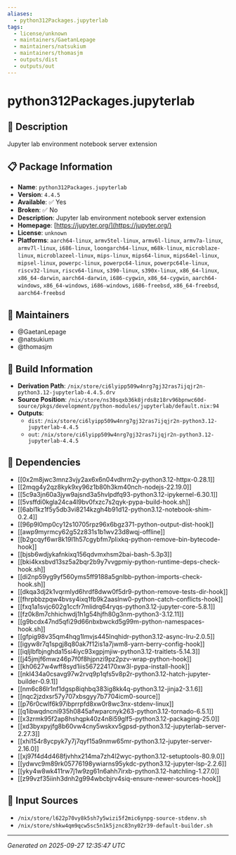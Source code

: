 ```yaml
---
aliases:
  - python312Packages.jupyterlab
tags:
  - license/unknown
  - maintainers/GaetanLepage
  - maintainers/natsukium
  - maintainers/thomasjm
  - outputs/dist
  - outputs/out
---
```


# python312Packages.jupyterlab

## 📝 Description

Jupyter lab environment notebook server extension

## 📋 Package Information

- **Name**: `python312Packages.jupyterlab`
- **Version**: `4.4.5`
- **Available**: ✅ Yes
- **Broken**: ✅ No
- **Description**: Jupyter lab environment notebook server extension
- **Homepage**: [https://jupyter.org/](https://jupyter.org/)
- **License**: `unknown`
- **Platforms**: `aarch64-linux`, `armv5tel-linux`, `armv6l-linux`, `armv7a-linux`, `armv7l-linux`, `i686-linux`, `loongarch64-linux`, `m68k-linux`, `microblaze-linux`, `microblazeel-linux`, `mips-linux`, `mips64-linux`, `mips64el-linux`, `mipsel-linux`, `powerpc-linux`, `powerpc64-linux`, `powerpc64le-linux`, `riscv32-linux`, `riscv64-linux`, `s390-linux`, `s390x-linux`, `x86_64-linux`, `x86_64-darwin`, `aarch64-darwin`, `i686-cygwin`, `x86_64-cygwin`, `aarch64-windows`, `x86_64-windows`, `i686-windows`, `i686-freebsd`, `x86_64-freebsd`, `aarch64-freebsd`
## 👥 Maintainers

- @GaetanLepage
- @natsukium
- @thomasjm


## 🔧 Build Information

- **Derivation Path**: `/nix/store/ci6lyipp509w4nrg7gj32ras7ijqjr2n-python3.12-jupyterlab-4.4.5.drv`
- **Source Position**: `/nix/store/ns30sqxb36k8jrds8z18rv96bpnwc60d-source/pkgs/development/python-modules/jupyterlab/default.nix:94`
- **Outputs**:
  - `dist`:  `/nix/store/ci6lyipp509w4nrg7gj32ras7ijqjr2n-python3.12-jupyterlab-4.4.5`
  - `out`:  `/nix/store/ci6lyipp509w4nrg7gj32ras7ijqjr2n-python3.12-jupyterlab-4.4.5`

## 🔗 Dependencies

- [[0x2m8jwc3mnz3vjy2ax6x6n04vdhrm2y-python3.12-httpx-0.28.1]]
- [[2mqg4y2qz8kyk9xy96z1b80h3km40nch-nodejs-22.19.0]]
- [[5c9a3jn60a3jyw9ajsnd3a5hvlpdfq93-python3.12-ipykernel-6.30.1]]
- [[5vsffdi0kgla24ca4l9bv0fxzc7s2qyk-pypa-build-hook.sh]]
- [[6abl1kz1f5y5db3vi8214kzgh4b91d12-python3.12-notebook-shim-0.2.4]]
- [[96p9l0mp0cy12s10705rpz96x6bgz371-python-output-dist-hook]]
- [[awp9myrmcy62g52z831s1b1wv23d8wqj-offline]]
- [[b2gcqyf6wr8k19l1h57cgybfm7plixkq-python-remove-bin-bytecode-hook]]
- [[bjsb6wdjykafnkixq156qdvmxhsm2bai-bash-5.3p3]]
- [[bki4kxsbvd13sz5a2bqr2b9y7vvgpmiy-python-runtime-deps-check-hook.sh]]
- [[di2np59yg9yf560yms5ff9188a5gnlbb-python-imports-check-hook.sh]]
- [[dkqa3dj2k1vqrmlyd6hrdf8dww0f5dr9-python-remove-tests-dir-hook]]
- [[fhrpbbzpqw4bvsy4ixq1fb9k2aaslnw0-python-catch-conflicts-hook]]
- [[fxq1a1svjc602g1ccfr7mlidrq64ryqs-python3.12-jupyter-core-5.8.1]]
- [[fz0k8m7chhichwdj1h1g54hjfh80g3nm-python3-3.12.11]]
- [[g9bcdx47nd5qfi29d66nbxbwckd5g99m-python-namespaces-hook.sh]]
- [[gfpig98v35qm4hqg1lmvjs445lnqhidr-python3.12-async-lru-2.0.5]]
- [[igyw8r7q1spgj8q80ak7f12is1a7jwm8-yarn-berry-config-hook]]
- [[iqljlbfbjnghda15si4iyc93xgpjmjiw-python3.12-traitlets-5.14.3]]
- [[j45jmjf6mwz46p7f0f8hjpnzi9pz2pzv-wrap-python-hook]]
- [[kh0627w4wff8syd1iis567224170xw3l-pypa-install-hook]]
- [[nkl434a0csavg97w2rvq9p1qfs5v8p2r-python3.12-hatch-jupyter-builder-0.9.1]]
- [[nm6c86lr1nf1dgsp8iqhbq383ig8kk4q-python3.12-jinja2-3.1.6]]
- [[nqc2jzdxsr57y707xbsgyy7b7704icm0-source]]
- [[p76r0cwlf6k97ibprrpfd8xw0r8wc3nx-stdenv-linux]]
- [[q1ibwqdncni935h0845afwparcnyk263-python3.12-tornado-6.5.1]]
- [[x3zrmk95f2ap8hshqpk40z4n8i59glf5-python3.12-packaging-25.0]]
- [[xd3byxpyjfg8b60vw4cny5wskxv5gpsd-python3.12-jupyterlab-server-2.27.3]]
- [[xhi154r8ycpyk7y7j7qyf15a9nmw65mr-python3.12-jupyter-server-2.16.0]]
- [[xj97f4d4d468fjvhhx214ma7zh4l2wyc-python3.12-setuptools-80.9.0]]
- [[ydwvc9m89rk05776198ywiarns95ykdc-python3.12-jupyter-lsp-2.2.6]]
- [[yky4w8wk411rw7j1w9zg61n6ahh7irxb-python3.12-hatchling-1.27.0]]
- [[z99vzf35iinh3dnh2g994wbcbjrv4siq-ensure-newer-sources-hook]]

## 📁 Input Sources

- `/nix/store/l622p70vy8k5sh7y5wizi5f2mic6ynpg-source-stdenv.sh`
- `/nix/store/shkw4qm9qcw5sc5n1k5jznc83ny02r39-default-builder.sh`

---
*Generated on 2025-09-27 12:35:47 UTC*
